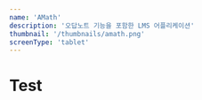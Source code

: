 ```yaml
---
name: 'AMath'
description: '오답노트 기능을 포함한 LMS 어플리케이션'
thumbnail: '/thumbnails/amath.png'
screenType: 'tablet'
---
```


# Test
